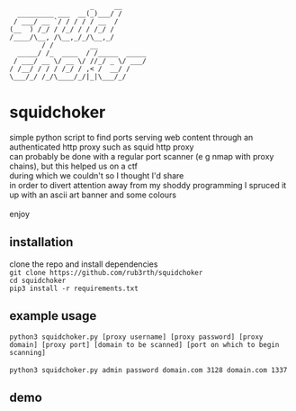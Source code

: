                         _     __     
      _________ ___  __(_)___/ /     
     / ___/ __ `/ / / / / __  /      
    (__  ) /_/ / /_/ / / /_/ /       
    /____/\__, /\__,_/_/\__,_/        
            / /         __            
      _____/ /_  ____  / /_____  _____
     / ___/ __ \/ __ \/ //_/ _ \/ ___/
    / /__/ / / / /_/ / ,< /  __/ /    
    \___/_/ /_/\____/_/|_|\___/_/  

# squidchoker
simple python script to find ports serving web content through an authenticated http proxy such as squid http proxy<br>
can probably be done with a regular port scanner (e g nmap with proxy chains), but this helped us on a ctf<br>
during which we couldn't so I thought I'd share<br>
in order to divert attention away from  my shoddy programming I spruced it up with an ascii art banner and some colours<br>
<br>
enjoy<br>
## installation
clone the repo and install dependencies<br>
```git clone https://github.com/rub3rth/squidchoker```<br>
```cd squidchoker```<br>
```pip3 install -r requirements.txt```
## example usage
```python3 squidchoker.py [proxy username] [proxy password] [proxy domain] [proxy port] [domain to be scanned] [port on which to begin scanning]```
<br><br>
```python3 squidchoker.py admin password domain.com 3128 domain.com 1337```
## demo

